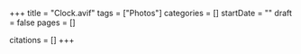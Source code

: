 +++
title = "Clock.avif"
tags = ["Photos"]
categories = []
startDate = ""
draft = false
pages = []

citations = []
+++
